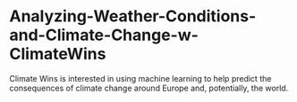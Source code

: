 # Analyzing-Weather-Conditions-and-Climate-Change-w-ClimateWins
Climate Wins is interested in using machine learning to help predict the consequences of climate change around Europe and, potentially, the world. 
